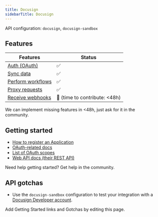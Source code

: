 ```yaml
---
title: Docusign
sidebarTitle: Docusign
---
```


API configuration: `docusign`, `docusign-sandbox`

## Features

| Features | Status |
| - | - |
| [Auth (OAuth)](/integrate/guides/authorize-an-api) | ✅ |
| [Sync data](/integrate/guides/sync-data-from-an-api) | ✅ |
| [Perform workflows](/integrate/guides/perform-workflows-with-an-api) | ✅ |
| [Proxy requests](/integrate/guides/proxy-requests-to-an-api) | ✅ |
| [Receive webhooks](/integrate/guides/receive-webhooks-from-an-api) | 🚫 (time to contribute: &lt;48h) |

We can implement missing features in &lt;48h, just ask for it in the community.

## Getting started

-   [How to register an Application](https://developers.docusign.com/platform/build-integration/)
-   [OAuth-related docs](https://developers.docusign.com/platform/auth/authcode)
-   [List of OAuth scopes](https://developers.docusign.com/platform/auth/reference/scopes)
-   [Web API docs (their REST API)](https://developers.docusign.com/docs)

Need help getting started? Get help in the community.

## API gotchas

- Use the `docusign-sandbox` configuration to test your integration with a [Docusign Developer account](https://developers.docusign.com/platform/account/).

Add Getting Started links and Gotchas by editing this page.
